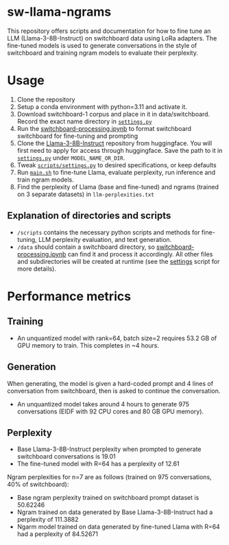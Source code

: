 # sw-llama-ngrams
This repository offers scripts and documentation for how to fine tune an LLM (Llama-3-8B-Instruct) on switchboard data using LoRa adapters. The fine-tuned models is used to generate conversations in the style of switchboard and training ngram models to evaluate their perplexity.

# Usage

1. Clone the repository
2. Setup a conda environment with python=3.11 and activate it.
3. Download switchboard-1 corpus and place in it in data/switchboard. Record the exact name directory in [`settings.py`](scripts/settings.py)
4. Run the [switchboard-processing.ipynb](switchboard-processing.ipynb) to format switchboard switchboard for fine-tuning and prompting
5. Clone the [Llama-3-8B-Instruct](https://huggingface.co/meta-llama/Meta-Llama-3-8B-Instruct) repository from huggingface. You will first need to apply for access through huggingface. Save the path to it in [`settings.py`](scripts/settings.py) under `MODEL_NAME_OR_DIR`.
6. Tweak [`scripts/settings.py`](scripts/settings.py) to desired specifications, or keep defaults
7. Run [`main.sh`](main.sh) to fine-tune Llama, evaluate perplexity, run inference and train ngram models. 
8. Find the perplexity of Llama (base and fine-tuned) and ngrams (trained on 3 separate datasets) in `llm-perplexities.txt`

## Explanation of directories and scripts

* `/scripts` contains the necessary python scripts and methods for fine-tuning, LLM perplexity evaluation, and text generation.
* `/data` should contain a switchboard directory, so [switchboard-processing.ipynb](switchboard-processing.ipynb) can find it and process it accordingly. All other files and subdirectories will be created at runtime (see the [settings](scripts/settings.py) script for more details).

# Performance metrics

## Training

* An unquantized model with rank=64, batch size=2 requires 53.2 GB of GPU memory to train. This completes in ~4 hours.

## Generation

When generating, the model is given a hard-coded prompt and 4 lines of conversation from switchboard, then is asked to continue the conversation.

* An unquantized model takes around 4 hours to generate 975 conversations (EIDF with 92 CPU cores and 80 GB GPU memory).

## Perplexity

* Base Llama-3-8B-Instruct perplexity when prompted to generate switchboard conversations is 19.01
* The fine-tuned model with R=64 has a perplexity of 12.61

Ngram perplexities for n=7 are as follows (trained on 975 conversations, 40% of switchboard):

* Base ngram perplexity trained on switchboard prompt dataset is 50.62246
* Ngram trained on data generated by Base Llama-3-8B-Instruct had a perplexity of 111.3882
* Ngarm model trained on data generated by fine-tuned Llama with R=64 had a perplexity of 84.52671
